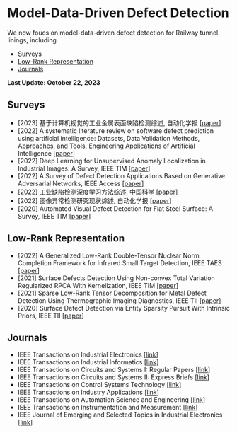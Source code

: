 # Model-Data-Driven Defect Detection

We now foucs on model-data-driven defect detection for Railway tunnel linings, including 
  - [Surveys](#Surveys)
  - [Low-Rank Representation](#Low-Rank_Representation)
  - [Journals](#Journals)

<strong> Last Update: October 22, 2023 </strong>


<a name="Surveys" />

## Surveys
- [2023] 基于计算机视觉的工业金属表面缺陷检测综述, 自动化学报 [[paper](http://www.aas.net.cn/cn/article/doi/10.16383/j.aas.c230039?viewType=HTML)]
- [2022] A systematic literature review on software defect prediction using artificial intelligence: Datasets, Data Validation Methods, Approaches, and Tools, Engineering Applications of Artificial Intelligence [[paper](https://www.sciencedirect.com/science/article/pii/S0952197622000616)]
- [2022] Deep Learning for Unsupervised Anomaly Localization in Industrial Images: A Survey, IEEE TIM [[paper](https://ieeexplore.ieee.org/abstract/document/9849507)]
- [2022] A Survey of Defect Detection Applications Based on Generative Adversarial Networks, IEEE Access [[paper](https://ieeexplore.ieee.org/abstract/document/9930483)]
- [2022] 工业缺陷检测深度学习方法综述, 中国科学 [[paper](http://scis.scichina.com/cn/2022/SSI-2021-0336.pdf)]
- [2022] 图像异常检测研究现状综述, 自动化学报 [[paper](http://www.aas.net.cn/cn/article/doi/10.16383/j.aas.c200956)]
- [2020] Automated Visual Defect Detection for Flat Steel Surface: A Survey, IEEE TIM [[paper](https://ieeexplore.ieee.org/abstract/document/8948233)]



  
<a name="Low-Rank_Representation" />

## Low-Rank Representation
- [2022] A Generalized Low-Rank Double-Tensor Nuclear Norm Completion Framework for Infrared Small Target Detection, IEEE TAES [[paper](https://ieeexplore.ieee.org/abstract/document/9699018)]
- [2021] Surface Defects Detection Using Non-convex Total Variation Regularized RPCA With Kernelization, IEEE TIM [[paper](https://ieeexplore.ieee.org/abstract/document/9346005)]
- [2021] Sparse Low-Rank Tensor Decomposition for Metal Defect Detection Using Thermographic Imaging Diagnostics, IEEE TII [[paper](https://ieeexplore.ieee.org/abstract/document/9091912)]
- [2020] Surface Defect Detection via Entity Sparsity Pursuit With Intrinsic Priors, IEEE TII [[paper](https://ieeexplore.ieee.org/abstract/document/8717723)]

<a name="Journals " />

## Journals
- IEEE Transactions on Industrial Electronics [[link](https://ieeexplore.ieee.org/xpl/RecentIssue.jsp?punumber=41)] 
- IEEE Transactions on Industrial Informatics [[link](https://ieeexplore.ieee.org/xpl/RecentIssue.jsp?punumber=9424)] 
- IEEE Transactions on Circuits and Systems I: Regular Papers  [[link](https://ieeexplore.ieee.org/xpl/RecentIssue.jsp?punumber=8919)] 
- IEEE Transactions on Circuits and Systems II: Express Briefs  [[link](https://ieeexplore.ieee.org/xpl/RecentIssue.jsp?punumber=8920)] 
- IEEE Transactions on Control Systems Technology  [[link](https://ieeexplore.ieee.org/xpl/RecentIssue.jsp?punumber=87)] 
- IEEE Transactions on Industry Applications [[link](https://ieeexplore.ieee.org/xpl/RecentIssue.jsp?punumber=28)] 
- IEEE Transactions on Automation Science and Engineering  [[link](https://ieeexplore.ieee.org/xpl/RecentIssue.jsp?punumber=8856)] 
- IEEE Transactions on Instrumentation and Measurement  [[link](https://ieeexplore.ieee.org/xpl/RecentIssue.jsp?punumber=19)] 
- IEEE Journal of Emerging and Selected Topics in Industrial Electronics [[link](https://ieeexplore.ieee.org/xpl/RecentIssue.jsp?punumber=8847244)] 








